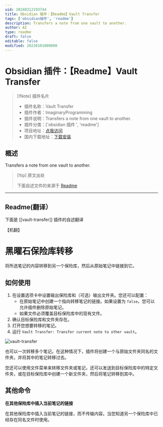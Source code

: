 ```yaml
---
uid: 20240312193744
title: Obsidian 插件：【Readme】Vault Transfer
tags: ['obsidian插件', 'readme']
description: Transfers a note from one vault to another.
author: AI
type: readme
draft: false
editable: false
modified: 20230101000000
---
```


# Obsidian 插件：【Readme】Vault Transfer

> [!Note] 插件名片
> - 插件名称：Vault Transfer
> - 插件作者：ImaginaryProgramming
> - 插件说明：Transfers a note from one vault to another.
> - 插件分类：['obsidian 插件 ', 'readme']
> - 项目地址：[点我访问](https://github.com/ImaginaryProgramming/obsidian-vault-transfer)
> - 国内下载地址：[下载安装](https://pkmer.cn/products/plugin/pluginMarket/?vault-transfer)

## 概述

Transfers a note from one vault to another.

> [!tip] 原文出处
>
>下面自述文件的来源于 [Readme](https://ghproxy.net/https://raw.githubusercontent.com/ImaginaryProgramming/obsidian-vault-transfer/main/README.md)

---

## Readme(翻译）

下面是 [[vault-transfer]] 插件的自述翻译

【机翻】

# 黑曜石保险库转移

将所选笔记的内容转移到另一个保险库，然后从原始笔记中链接到它。

## 如何使用

1. 在设置选项卡中设置输出保险库和（可选）输出文件夹。您还可以配置：
    - 在原始笔记中创建一个指向转移笔记的链接。如果设置为 `false`，您可以允许插件删除原始笔记。
    - 如果文件必须覆盖目标保险库中的现有文件。
2. 确认目标保险库和文件夹存在。
3. 打开您想要转移的笔记。
4. 运行 `Vault Transfer: Transfer current note to other vault`。

![vault-transfer](https://cdn.pkmer.cn/covers/vault-transfer_1_0.gif!pkmer)

也可以一次转移多个笔记。在这种情况下，插件将创建一个与原始文件夹同名的文件夹，并将其中的笔记转移过去。

您还可以使用文件菜单来转移文件夹或笔记，还可以发送到目标保险库中的特定文件夹，或在目标保险库中创建一个新文件夹，然后将笔记转移到其中。

## 其他命令

**在其他保险库中插入当前笔记的链接**

在其他保险库中插入当前笔记的链接，而不传输内容。当您知道另一个保险库中已经存在同名文件时使用。
